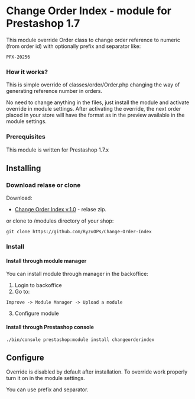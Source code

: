 # Change Order Index - module for Prestashop 1.7

This module override Order class to change order reference to numeric (from order id) with optionally prefix and separator like:

```
PFX-20256
```

### How it works?

This is simple override of classes/order/Order.php changing the way of generating reference number in orders.

No need to change anything in the files, just install the module and activate override in module settings.
After activating the override, the next order placed in your store will have the format as in the preview available in the module settings.


### Prerequisites

This module is written for Prestashop 1.7.x




## Installing

### Download relase or clone

Download:
* [Change Order Index v.1.0](https://github.com/RyzuOPs/ChangeOrderIndex/changeorderindex-v1.0.zip) - relase zip.

or clone to /modules directory of your shop:
```
git clone https://github.com/RyzuOPs/Change-Order-Index
```
### Install 

#### Install through module manager

You can install module through manager in the backoffice:

1. Login to backoffice
2. Go to:
```
Improve -> Module Manager -> Upload a module

```
3. Configure module

#### Install through Prestashop console

``
./bin/console prestashop:module install changeorderindex
``

## Configure

Override is disabled by default after installation. 
To override work properly turn it on in the module settings.

You can use prefix and separator.





